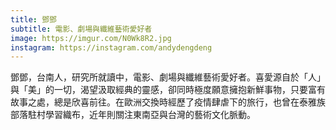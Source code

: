 ```yaml
---
title: 鄧鄧
subtitle: 電影、劇場與纖維藝術愛好者
image: https://imgur.com/N0Wk8R2.jpg
instagram: https://instagram.com/andydengdeng
---
```

鄧鄧，台南人，研究所就讀中，電影、劇場與纖維藝術愛好者。喜愛源自於「人」與「美」的一切，渴望汲取經典的靈感，卻同時極度願意擁抱新鮮事物，只要富有故事之處，總是欣喜前往。在歐洲交換時經歷了疫情肆虐下的旅行，也曾在泰雅族部落駐村學習織布，近年則關注東南亞與台灣的藝術文化脈動。